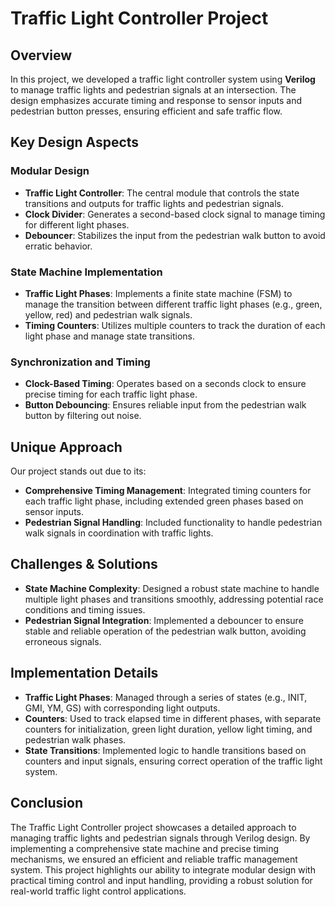 
# Traffic Light Controller Project

## Overview

In this project, we developed a traffic light controller system using **Verilog** to manage traffic lights and pedestrian signals at an intersection. The design emphasizes accurate timing and response to sensor inputs and pedestrian button presses, ensuring efficient and safe traffic flow.

## Key Design Aspects

### Modular Design

- **Traffic Light Controller**: The central module that controls the state transitions and outputs for traffic lights and pedestrian signals.
- **Clock Divider**: Generates a second-based clock signal to manage timing for different light phases.
- **Debouncer**: Stabilizes the input from the pedestrian walk button to avoid erratic behavior.

### State Machine Implementation

- **Traffic Light Phases**: Implements a finite state machine (FSM) to manage the transition between different traffic light phases (e.g., green, yellow, red) and pedestrian walk signals.
- **Timing Counters**: Utilizes multiple counters to track the duration of each light phase and manage state transitions.

### Synchronization and Timing

- **Clock-Based Timing**: Operates based on a seconds clock to ensure precise timing for each traffic light phase.
- **Button Debouncing**: Ensures reliable input from the pedestrian walk button by filtering out noise.

## Unique Approach

Our project stands out due to its:

- **Comprehensive Timing Management**: Integrated timing counters for each traffic light phase, including extended green phases based on sensor inputs.
- **Pedestrian Signal Handling**: Included functionality to handle pedestrian walk signals in coordination with traffic lights.

## Challenges & Solutions

- **State Machine Complexity**: Designed a robust state machine to handle multiple light phases and transitions smoothly, addressing potential race conditions and timing issues.
- **Pedestrian Signal Integration**: Implemented a debouncer to ensure stable and reliable operation of the pedestrian walk button, avoiding erroneous signals.

## Implementation Details

- **Traffic Light Phases**: Managed through a series of states (e.g., INIT, GMI, YM, GS) with corresponding light outputs.
- **Counters**: Used to track elapsed time in different phases, with separate counters for initialization, green light duration, yellow light timing, and pedestrian walk phases.
- **State Transitions**: Implemented logic to handle transitions based on counters and input signals, ensuring correct operation of the traffic light system.

## Conclusion

The Traffic Light Controller project showcases a detailed approach to managing traffic lights and pedestrian signals through Verilog design. By implementing a comprehensive state machine and precise timing mechanisms, we ensured an efficient and reliable traffic management system. This project highlights our ability to integrate modular design with practical timing control and input handling, providing a robust solution for real-world traffic light control applications.

